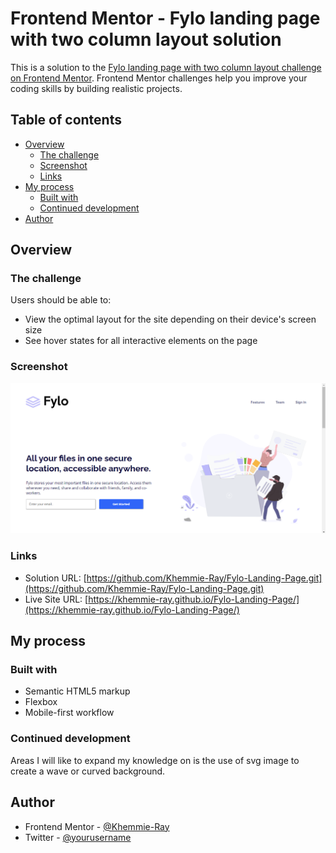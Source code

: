 # Frontend Mentor - Fylo landing page with two column layout solution

This is a solution to the [Fylo landing page with two column layout challenge on Frontend Mentor](https://www.frontendmentor.io/challenges/fylo-landing-page-with-two-column-layout-5ca5ef041e82137ec91a50f5). Frontend Mentor challenges help you improve your coding skills by building realistic projects. 

## Table of contents

- [Overview](#overview)
  - [The challenge](#the-challenge)
  - [Screenshot](#screenshot)
  - [Links](#links)
- [My process](#my-process)
  - [Built with](#built-with)
  - [Continued development](#continued-development)
- [Author](#author)

## Overview

### The challenge

Users should be able to:

- View the optimal layout for the site depending on their device's screen size
- See hover states for all interactive elements on the page

### Screenshot

![Screenshot](./images/Screenshot.png)

### Links

- Solution URL: [https://github.com/Khemmie-Ray/Fylo-Landing-Page.git](https://github.com/Khemmie-Ray/Fylo-Landing-Page.git)
- Live Site URL: [https://khemmie-ray.github.io/Fylo-Landing-Page/](https://khemmie-ray.github.io/Fylo-Landing-Page/)

## My process

### Built with

- Semantic HTML5 markup
- Flexbox
- Mobile-first workflow


### Continued development

Areas I will like to expand my knowledge on is the use of svg image to create a wave or curved background.


## Author

- Frontend Mentor - [@Khemmie-Ray](https://www.frontendmentor.io/profile/Khemmie-Ray)
- Twitter - [@yourusername](https://www.twitter.com/yourusername)

